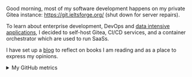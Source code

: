 Good morning, most of my software development happens on my private Gitea instance: https://git.ieltsforge.org/ (shut down for server repairs).

To learn about enterprise development, DevOps and [data intensive applications](https://www.oreilly.com/library/view/designing-data-intensive-applications/9781491903063/), I decided to self-host Gitea, CI/CD services, and a container orchestrator which are used to run SaaSs.

I have set up a [blog](https://b.ohncal.com/) to reflect on books I am reading and as a place to express my opinions.

<details>
  <summary>My GitHub metrics</summary>
    <p align="center">
      <img src="/github-metrics.svg" alt="Metrics" width="400">
    </p>
</details>
